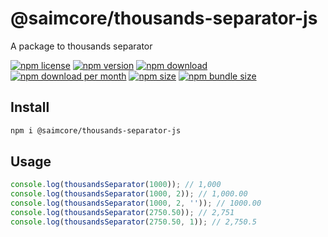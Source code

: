 # @saimcore/thousands-separator-js
A package to thousands separator

[![npm license](https://img.shields.io/npm/l/@saimcore/thousands-separator-js)](https://www.npmjs.com/package/@saimcore/thousands-separator-js)
[![npm version](https://img.shields.io/npm/v/@saimcore/thousands-separator-js)](https://www.npmjs.com/package/@saimcore/thousands-separator-js)
[![npm download](https://img.shields.io/npm/dt/@saimcore/thousands-separator-js)](https://www.npmjs.com/package/@saimcore/thousands-separator-js)
[![npm download per month](https://img.shields.io/npm/dm/@saimcore/thousands-separator-js)](https://www.npmjs.com/package/@saimcore/thousands-separator-js)
[![npm size](https://img.shields.io/npm/unpacked-size/@saimcore/thousands-separator-js)](https://www.npmjs.com/package/@saimcore/thousands-separator-js)
[![npm bundle size](https://img.shields.io/bundlephobia/min/@saimcore/thousands-separator-js)](https://www.npmjs.com/package/@saimcore/thousands-separator-js)

## Install
```bash
npm i @saimcore/thousands-separator-js
```

## Usage
```javascript
console.log(thousandsSeparator(1000)); // 1,000
console.log(thousandsSeparator(1000, 2)); // 1,000.00
console.log(thousandsSeparator(1000, 2, '')); // 1000.00
console.log(thousandsSeparator(2750.50)); // 2,751
console.log(thousandsSeparator(2750.50, 1)); // 2,750.5
```

